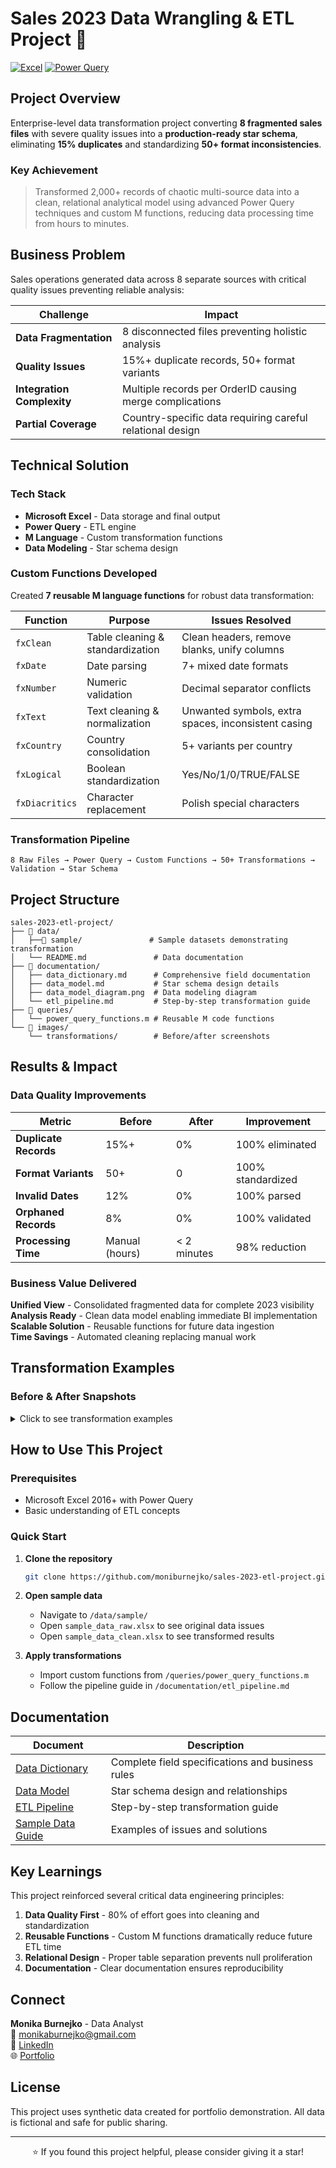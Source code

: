 # Sales 2023 Data Wrangling & ETL Project 🔧

[![Excel](https://img.shields.io/badge/Excel-217346?style=for-the-badge&logo=microsoft-excel&logoColor=white)](https://www.microsoft.com/excel)
[![Power Query](https://img.shields.io/badge/Power_Query-F2C811?style=for-the-badge&logo=powerbi&logoColor=black)](https://powerquery.microsoft.com/)

## Project Overview

Enterprise-level data transformation project converting **8 fragmented sales files** with severe quality issues into a **production-ready star schema**, eliminating **15% duplicates** and standardizing **50+ format inconsistencies**.

### Key Achievement
> Transformed 2,000+ records of chaotic multi-source data into a clean, relational analytical model using advanced Power Query techniques and custom M functions, reducing data processing time from hours to minutes.

## Business Problem

Sales operations generated data across 8 separate sources with critical quality issues preventing reliable analysis:

| Challenge | Impact | 
|-----------|--------|
| **Data Fragmentation** | 8 disconnected files preventing holistic analysis |
| **Quality Issues** | 15%+ duplicate records, 50+ format variants |
| **Integration Complexity** | Multiple records per OrderID causing merge complications |
| **Partial Coverage** | Country-specific data requiring careful relational design |

## Technical Solution

### Tech Stack
- **Microsoft Excel** - Data storage and final output
- **Power Query** - ETL engine
- **M Language** - Custom transformation functions  
- **Data Modeling** - Star schema design

### Custom Functions Developed

Created **7 reusable M language functions** for robust data transformation:

| Function | Purpose | Issues Resolved |
|----------|---------|----------------|
| `fxClean` | Table cleaning & standardization | Clean headers, remove blanks, unify columns |
| `fxDate` | Date parsing | 7+ mixed date formats |
| `fxNumber` | Numeric validation | Decimal separator conflicts |
| `fxText` | Text cleaning & normalization | Unwanted symbols, extra spaces, inconsistent casing |
| `fxCountry` | Country consolidation | 5+ variants per country |
| `fxLogical` | Boolean standardization | Yes/No/1/0/TRUE/FALSE |
| `fxDiacritics` | Character replacement | Polish special characters |

### Transformation Pipeline

```
8 Raw Files → Power Query → Custom Functions → 50+ Transformations → Validation → Star Schema
```

## Project Structure

```
sales-2023-etl-project/
├── 📂 data/
│   ├──📂 sample/               # Sample datasets demonstrating transformation
│   └── README.md               # Data documentation
├── 📂 documentation/
│   ├── data_dictionary.md      # Comprehensive field documentation
│   ├── data_model.md           # Star schema design details
│   ├── data_model_diagram.png  # Data modeling diagram
│   └── etl_pipeline.md         # Step-by-step transformation guide
├── 📂 queries/
│   └── power_query_functions.m # Reusable M code functions
└── 📂 images/
    └── transformations/        # Before/after screenshots
```

## Results & Impact

### Data Quality Improvements

| Metric | Before | After | Improvement |
|--------|--------|-------|-------------|
| **Duplicate Records** | 15%+ | 0% | 100% eliminated |
| **Format Variants** | 50+ | 0 | 100% standardized |
| **Invalid Dates** | 12% | 0% | 100% parsed |
| **Orphaned Records** | 8% | 0% | 100% validated |
| **Processing Time** | Manual (hours) | < 2 minutes | 98% reduction |

### Business Value Delivered

**Unified View** - Consolidated fragmented data for complete 2023 visibility  
**Analysis Ready** - Clean data model enabling immediate BI implementation  
**Scalable Solution** - Reusable functions for future data ingestion  
**Time Savings** - Automated cleaning replacing manual work  

## Transformation Examples

### Before & After Snapshots

<details>
<summary>Click to see transformation examples</summary>

#### Date Standardization
```
Before: 03/30/23, 28.01.2023, 2023-Jan-06, 44937 (Excel serial)
After:  2023-03-30
```

#### Product Package Normalization  
```
Before: "6x330ml", "24 × 330 ml", "0.5L", "500g"
After:  "6 × 0.33 L" (standardized format)
```

#### Shipping Data Parsing
```
Before: "DPD | Express | 2–4d"
After:  Carrier: DPD, DeliveryType: Express, EstimatedDeliveryDays: 2-4
```
</details>

## How to Use This Project

### Prerequisites
- Microsoft Excel 2016+ with Power Query
- Basic understanding of ETL concepts

### Quick Start

1. **Clone the repository**
   ```bash
   git clone https://github.com/moniburnejko/sales-2023-etl-project.git
   ```

2. **Open sample data**
   - Navigate to `/data/sample/`
   - Open `sample_data_raw.xlsx` to see original data issues
   - Open `sample_data_clean.xlsx` to see transformed results

3. **Apply transformations**
   - Import custom functions from `/queries/power_query_functions.m`
   - Follow the pipeline guide in `/documentation/etl_pipeline.md`

## Documentation

| Document | Description |
|----------|-------------|
| [Data Dictionary](documentation/data_dictionary.md) | Complete field specifications and business rules |
| [Data Model](documentation/data_model.md) | Star schema design and relationships |
| [ETL Pipeline](documentation/etl_pipeline.md) | Step-by-step transformation guide |
| [Sample Data Guide](data/sample/sample_data_documentation.md) | Examples of issues and solutions |

## Key Learnings

This project reinforced several critical data engineering principles:

1. **Data Quality First** - 80% of effort goes into cleaning and standardization
2. **Reusable Functions** - Custom M functions dramatically reduce future ETL time
3. **Relational Design** - Proper table separation prevents null proliferation
4. **Documentation** - Clear documentation ensures reproducibility

## Connect

**Monika Burnejko** - Data Analyst  
📧 [monikaburnejko@gmail.com](mailto:monikaburnejko@gmail.com)  
💼 [LinkedIn](https://www.linkedin.com/in/monika-burnejko-9301a1357)  
🌐 [Portfolio](https://www.notion.so/monikaburnejko/Data-Analytics-Portfolio-2761bac67ca9807298aee038976f0085)

## License

This project uses synthetic data created for portfolio demonstration. All data is fictional and safe for public sharing.

---

<p align="center">
⭐ If you found this project helpful, please consider giving it a star!
</p>
